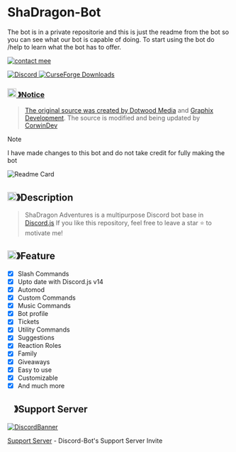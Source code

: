 # ShaDragon-Bot

The bot is in a private repositorie and this is just the readme from the bot so you can see what our bot is capable of doing. To start using the bot do /help to learn what the bot has to offer.

<a href="https://discord.com/channels/@me/1047843117883199539"> <img src="https://discord.c99.nl/widget/theme-1/1047843117883199539.png" alt="contact mee">

![Discord](https://img.shields.io/discord/1052653325021085799)
![CurseForge Downloads](https://img.shields.io/curseforge/dt/790398)


### <img src="https://cdn.discordapp.com/emojis/1055803759831294013.png" width="20px" height="20px"> 》Notice 
> The original source was created by [Dotwood Media](https://github.com/DotwoodMedia) and [Graphix Development](https://github.com/GraphixDevelopment). The source is modified and being updated by [CorwinDev](https://github.com/CorwinDev)

> [!NOTE]
> I have made changes to this bot and do not take credit for fully making the bot

![Readme Card](https://github-readme-stats.vercel.app/api/pin/?username=corwindev&repo=Discord-bot&theme=tokyonight)

## <img src="https://cdn.discordapp.com/emojis/859424401186095114.png" width="20px" height="20px">》Description 
> ShaDragon Adventures is a multipurpose Discord bot base in [Discord.js](https://github.com/Discordjs/discordjs)
If you like this repository, feel free to leave a star ⭐ to motivate me!

## <img src="https://cdn.discordapp.com/emojis/852881450667081728.gif" width="20px" height="20px">》Feature
- [x] Slash Commands 
- [x] Upto date with Discord.js v14
- [x] Automod
- [x] Custom Commands
- [x] Music Commands
- [x] Bot profile 
- [x] Tickets
- [x] Utility Commands
- [x] Suggestions 
- [x] Reaction Roles
- [x] Family
- [x] Giveaways 
- [x] Easy to use
- [x] Customizable
- [x] And much more

## <img src="https://cdn.discordapp.com/emojis/1036083490292244493.png" width="15px" height="15px">》Support Server
[![DiscordBanner](https://invidget.switchblade.xyz/CcNhDGea7M)](https://discord.gg/CcNhDGea7M)

[Support Server](https://discord.gg/CcNhDGea7M) - Discord-Bot's Support Server Invite
